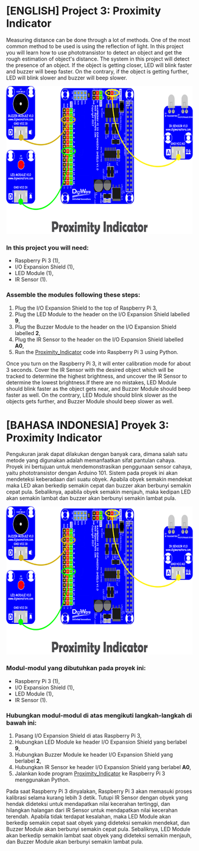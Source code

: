 # [ENGLISH] Project 3: Proximity Indicator
Measuring distance can be done through a lot of methods. One of the most common method to be used is using the reflection of light. In this project you will learn how to use phototransistor to detect an object and get the rough estimation of object's distance. The system in this project will detect the presence of an object. If the object is getting closer, LED will blink faster and buzzer will beep faster. On the contrary, if the object is getting further, LED will blink slower and buzzer will beep slower.

<img src="/images/proximity indicator.png" height="400">

### In this project you will need:
* Raspberry Pi 3 (1),
* I/O Expansion Shield (1),
* LED Module (1),
* IR Sensor (1).

### Assemble the modules following these steps:
1. Plug the I/O Expansion Shield to the top of Raspberry Pi 3,
2. Plug the LED Module to the header on the I/O Expansion Shield labelled **9**,
3. Plug the Buzzer Module to the header on the I/O Expansion Shield labelled **2**,
4. Plug the IR Sensor to the header on the I/O Expansion Shield labelled **A0**,
5. Run the [Proximity_Indicator](/03_Proximity_Indicator/Proximity_Indicator) code into Raspberry Pi 3 using Python.

Once you turn on the Raspberry Pi 3, it will enter calibration mode for about 3 seconds. Cover the IR Sensor with the desired object which will be tracked to determine the highest brightness, and uncover the IR Sensor to determine the lowest brightness.If there are no mistakes, LED Module should blink faster as the object gets near, and Buzzer Module should beep faster as well. On the contrary, LED Module should blink slower as the objects gets further, and Buzzer Module should beep slower as well.

# [BAHASA INDONESIA] Proyek 3: Proximity Indicator
Pengukuran jarak dapat dilakukan dengan banyak cara, dimana salah satu metode yang digunakan adalah memanfaatkan sifat pantulan cahaya. Proyek ini bertujuan untuk mendemonstrasikan penggunaan sensor cahaya, yaitu phototransistor dengan Arduino 101. Sistem pada proyek ini akan mendeteksi keberadaan dari suatu obyek. Apabila obyek semakin mendekat maka LED akan berkedip semakin cepat dan buzzer akan berbunyi semakin cepat pula. Sebaliknya, apabila obyek semakin menjauh, maka kedipan LED akan semakin lambat dan buzzer akan berbunyi semakin lambat pula.

<img src="/images/proximity indicator.png" height="400">

### Modul-modul yang dibutuhkan pada proyek ini:
* Raspberry Pi 3 (1),
* I/O Expansion Shield (1),
* LED Module (1),
* IR Sensor (1).

### Hubungkan modul-modul di atas mengikuti langkah-langkah di bawah ini:
1. Pasang I/O Expansion Shield di atas Raspberry Pi 3,
2. Hubungkan LED Module ke header I/O Expansion Shield yang berlabel **9**,
3. Hubungkan Buzzer Module ke header I/O Expansion Shield yang berlabel **2**,
4. Hubungkan IR Sensor ke header I/O Expansion Shield yang berlabel **A0**,
5. Jalankan kode program [Proximity_Indicator](/03_Proximity_Indicator/Proximity_Indicator) ke Raspberry Pi 3 menggunakan Python.

Pada saat Raspberry Pi 3 dinyalakan, Raspberry Pi 3 akan memasuki proses kalibrasi selama kurang lebih 3 detik. Tutupi IR Sensor dengan obyek yang hendak dideteksi untuk mendapatkan nilai kecerahan tertinggi, dan hilangkan halangan dari IR Sensor untuk mendapatkan nilai kecerahan terendah. Apabila tidak terdapat kesalahan, maka LED Module akan berkedip semakin cepat saat obyek yang dideteksi semakin mendekat, dan Buzzer Module akan berbunyi semakin cepat pula. Sebaliknya, LED Module akan berkedip semakin lambat saat obyek yang dideteksi semakin menjauh, dan Buzzer Module akan berbunyi semakin lambat pula.
